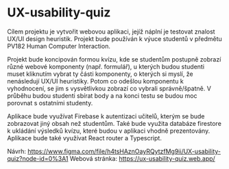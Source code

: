 # UX-usability-quiz

Cílem projektu je vytvořit webovou aplikaci, jejíž náplní je testovat znalost
UX/UI design heuristik. Projekt bude používán k výuce studentů v předmětu 
PV182 Human Computer Interaction.

Projekt bude koncipován formou kvízu, kde se studentům postupně zobrazí různé
webové komponenty (např. formulář), u kterých budou studenti muset kliknutím
vybrat ty části komponenty, o kterých si myslí, že nenásledují UX/UI
heuristiky. Potom co odešlou komponentu k vyhodnocení, se jim s vysvětlivkou
zobrazí co vybrali správně/špatně. V průběhu budou studenti sbírat body a na
konci testu se budou moc porovnat s ostatními studenty.

Aplikace bude využívat Firebase k autentizaci učitelů, kterým se bude
zobrazovat jiný obsah než studentům. Také bude využita databáze firestore k
ukládání výsledků kvízu, které budou v aplikaci vhodně prezentovány. Aplikace
bude také využívat React router a Typescript.

Návrh: https://www.figma.com/file/h4tsHAznOayRQytzfMg9ii/UX-usability-quiz?node-id=0%3A1
Webová stránka: https://ux-usability-quiz.web.app/
